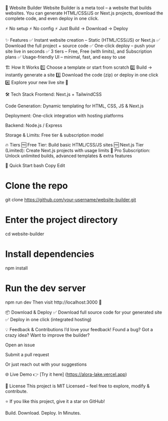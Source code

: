 🚀 Website Builder
Website Builder is a meta tool – a website that builds websites.
You can generate HTML/CSS/JS or Next.js projects, download the complete code, and even deploy in one click.

⚡ No setup
⚡ No config
⚡ Just Build → Download → Deploy

✨ Features
✅ Instant website creation – Static (HTML/CSS/JS) or Next.js
✅ Download the full project + source code
✅ One-click deploy – push your site live in seconds
✅ 3 tiers – Free, Free (with limits), and Subscription plans
✅ Usage-friendly UI – minimal, fast, and easy to use

🏗️ How It Works
1️⃣ Choose a template or start from scratch
2️⃣ Build → instantly generate a site
3️⃣ Download the code (zip) or deploy in one click
4️⃣ Explore your new live site 🚀

🛠️ Tech Stack
Frontend: Next.js + TailwindCSS

Code Generation: Dynamic templating for HTML, CSS, JS & Next.js

Deployment: One-click integration with hosting platforms

Backend: Node.js / Express

Storage & Limits: Free tier & subscription model

🔥 Tiers
🆓 Free Tier: Build basic HTML/CSS/JS sites
🆓 Next.js Tier (Limited): Create Next.js projects with usage limits
💎 Pro Subscription: Unlock unlimited builds, advanced templates & extra features

🚀 Quick Start
bash
Copy
Edit
# Clone the repo
git clone https://github.com/your-username/website-builder.git

# Enter the project directory
cd website-builder

# Install dependencies
npm install

# Run the dev server
npm run dev
Then visit http://localhost:3000 🎉

📦 Download & Deploy
✅ Download full source code for your generated site
✅ Deploy in one click (integrated hosting)

💡 Feedback & Contributions
I’d love your feedback!
Found a bug? Got a crazy idea? Want to improve the builder?

Open an issue

Submit a pull request

Or just reach out with your suggestions

🌐 Live Demo
👉 [Try it here] (https://alora-lake.vercel.app)

📜 License
This project is MIT Licensed – feel free to explore, modify & contribute.

⭐ If you like this project, give it a star on GitHub!

Build. Download. Deploy. In Minutes.
